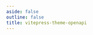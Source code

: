 ```yaml
---
aside: false
outline: false
title: vitepress-theme-openapi
---
```


<script setup lang="ts">
import { useRoute, useData } from 'vitepress'
import { loadSpec } from '../../swagger/load'
const spec1 = loadSpec(1)
const route = useRoute()
const { isDark } = useData()
const operationId = route.data.params.operationId
</script>

<OAOperation :operationId="operationId" :spec="spec1" :isDark="isDark" :hideDefaultFooter="true" />
